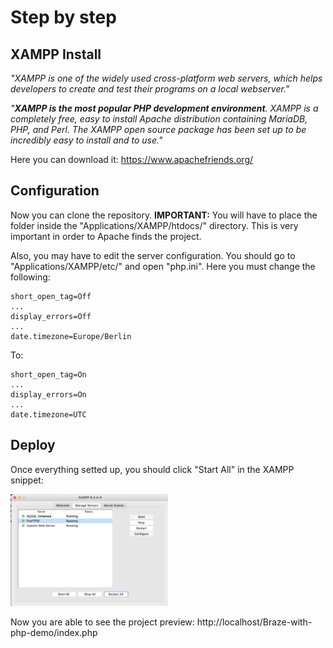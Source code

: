 # Step by step

## XAMPP Install

*"XAMPP is one of the widely used cross-platform web servers, which helps developers to create and test their programs on a local webserver."*

*"**XAMPP is the most popular PHP development environment**. XAMPP is a completely free, easy to install Apache distribution containing MariaDB, PHP, and Perl. The XAMPP open source package has been set up to be incredibly easy to install and to use."*

Here you can download it: https://www.apachefriends.org/

## Configuration

Now you can clone the repository. **IMPORTANT:** You will have to place the folder inside the "Applications/XAMPP/htdocs/" directory. This is very important in order to Apache finds the project.

Also, you may have to edit the server configuration. You should go to "Applications/XAMPP/etc/" and open "php.ini". Here you must change the following:

```
short_open_tag=Off
...
display_errors=Off
...
date.timezone=Europe/Berlin
```
To:
```
short_open_tag=On
...
display_errors=On
...
date.timezone=UTC
```

## Deploy
Once everything setted up, you should click "Start All" in the XAMPP snippet:

<img src="img/startXAMPP.png" width="50%">

Now you are able to see the project preview: http://localhost/Braze-with-php-demo/index.php